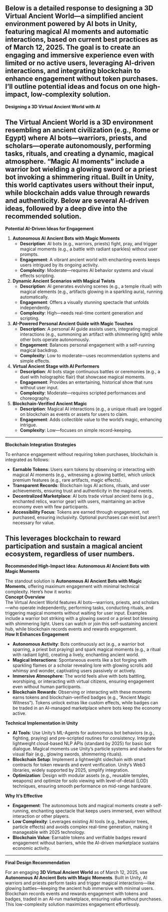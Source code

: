 Below is a detailed response to designing a **3D Virtual Ancient World**—a simplified ancient environment powered by AI bots in Unity, featuring magical AI moments and automatic interactions, based on current best practices as of March 12, 2025\. The goal is to create an engaging and immersive experience even with limited or no active users, leveraging AI-driven interactions, and integrating blockchain to enhance engagement without token purchases. I’ll outline potential ideas and focus on one high-impact, low-complexity solution.  
---

**Designing a 3D Virtual Ancient World with AI**

The **Virtual Ancient World** is a 3D environment resembling an ancient civilization (e.g., Rome or Egypt) where AI bots—warriors, priests, and scholars—operate autonomously, performing tasks, rituals, and creating a dynamic, magical atmosphere. “Magic AI moments” include a warrior bot wielding a glowing sword or a priest bot invoking a shimmering ritual. Built in Unity, this world captivates users without their input, while blockchain adds value through rewards and authenticity. Below are several AI-driven ideas, followed by a deep dive into the recommended solution.  
---

**Potential AI-Driven Ideas for Engagement**

1. **Autonomous AI Ancient Bots with Magic Moments**  
   * **Description**: AI bots (e.g., warriors, priests) fight, pray, and trigger magical moments (e.g., a battle with radiant sparkles) without user prompts.  
   * **Engagement**: A vibrant ancient world with enchanting events keeps users intrigued by its ongoing activity.  
   * **Complexity**: Moderate—requires AI behavior systems and visual effects scripting.  
2. **Dynamic Ancient Scenarios with Magical Twists**  
   * **Description**: AI generates evolving scenes (e.g., a temple ritual) with magical elements (e.g., artifacts glowing in a sparkling aura), running automatically.  
   * **Engagement**: Offers a visually stunning spectacle that unfolds independently.  
   * **Complexity**: High—needs real-time content generation and scripting.  
3. **AI-Powered Personal Ancient Guide with Magic Touches**  
   * **Description**: A personal AI guide assists users, integrating magical interactions (e.g., summoning an artifact with shimmering light) while other bots operate autonomously.  
   * **Engagement**: Balances personal engagement with a self-running magical backdrop.  
   * **Complexity**: Low to moderate—uses recommendation systems and simple effects.  
4. **Virtual Ancient Stage with AI Performers**  
   * **Description**: AI bots stage continuous battles or ceremonies (e.g., a duel with holographic flair) that showcase magical moments.  
   * **Engagement**: Provides an entertaining, historical show that runs without user input.  
   * **Complexity**: Moderate—requires scripted performances and choreography.  
5. **Blockchain-Verified Ancient Magic**  
   * **Description**: Magical AI interactions (e.g., a unique ritual) are logged on blockchain as events or assets for users to claim.  
   * **Engagement**: Adds collectible value to the world’s magic, enhancing intrigue.  
   * **Complexity**: Low—focuses on simple record-keeping.

---

**Blockchain Integration Strategies**

To enhance engagement without requiring token purchases, blockchain is integrated as follows:

* **Earnable Tokens**: Users earn tokens by observing or interacting with magical AI moments (e.g., witnessing a glowing battle), which unlock premium features (e.g., rare artifacts, magic effects).  
* **Transparent Records**: Blockchain logs AI actions, rituals, and user achievements, ensuring trust and authenticity in the magical events.  
* **Decentralized Marketplace**: AI bots trade virtual ancient items (e.g., enchanted relics, warrior gear) with users, maintaining an active economy even with few participants.  
* **Accessibility Focus**: Tokens are earned through engagement, not purchased, ensuring inclusivity. Optional purchases can exist but aren’t necessary for value.

This leverages blockchain to reward participation and sustain a magical ancient ecosystem, regardless of user numbers.  
---

**Recommended High-Impact Idea: Autonomous AI Ancient Bots with Magic Moments**

The standout solution is **Autonomous AI Ancient Bots with Magic Moments**, offering maximum engagement with minimal technical complexity. Here’s how it works:  
**Concept Overview**  
The Virtual Ancient World features AI bots—warriors, priests, and scholars—who operate independently, performing tasks, conducting rituals, and triggering magical moments without waiting for user input. Examples include a warrior bot striking with a glowing sword or a priest bot blessing with shimmering light. Users can watch or join this self-sustaining ancient hub, while blockchain records events and rewards engagement.  
**How It Enhances Engagement**

* **Autonomous Activity**: Bots continuously act (e.g., a warrior bot sparring, a priest bot praying) and spark magical moments (e.g., a ritual with radiant light), creating a lively, enchanting ancient world.  
* **Magical Interactions**: Spontaneous events like a bot forging with sparkling flames or a scholar revealing lore with glowing scrolls add whimsy and wonder, captivating users passively or actively.  
* **Immersive Atmosphere**: The world feels alive with bots battling, worshiping, or interacting with virtual citizens, ensuring engagement even without human participants.  
* **Blockchain Rewards**: Observing or interacting with these moments earns tokens and blockchain-verified badges (e.g., “Ancient Magic Witness”). Tokens unlock extras like custom effects, while badges can be traded in an AI-managed marketplace where bots keep the economy active.

**Technical Implementation in Unity**

* **AI Tools**: Use Unity’s ML-Agents for autonomous bot behaviors (e.g., fighting, praying) and pre-scripted routines for consistency. Integrate lightweight cloud-based NLP APIs (standard by 2025\) for basic bot dialogue. Magical moments use Unity’s particle systems and shaders for visual flair (e.g., glowing swords, shimmering rituals).  
* **Blockchain Setup**: Implement a lightweight sidechain with smart contracts for token rewards and event verification. Unity’s Web3 libraries, widely supported by 2025, simplify integration.  
* **Optimization**: Design with modular assets (e.g., reusable temples, weapons) and optimize for solo viewing with level-of-detail (LOD) techniques, ensuring smooth performance on mid-range hardware.

**Why It’s Effective**

* **Engagement**: The autonomous bots and magical moments create a self-running, enchanting spectacle that keeps users immersed, even without interaction or other players.  
* **Low Complexity**: Leverages existing AI tools (e.g., behavior trees, particle effects) and avoids complex real-time generation, making it manageable with 2025 technology.  
* **Blockchain Value**: Earnable tokens and verifiable badges reward engagement without barriers, while the AI-driven marketplace sustains economic activity.

---

**Final Design Recommendation**

For an engaging **3D Virtual Ancient World** as of March 12, 2025, use **Autonomous AI Ancient Bots with Magic Moments**. Built in Unity, AI warriors and priests perform tasks and trigger magical interactions—like glowing battles—keeping the ancient hub immersive with minimal users. Blockchain records events and rewards engagement with tokens and badges, traded in an AI-run marketplace, ensuring value without purchases. This low-complexity solution maximizes engagement effortlessly.  
